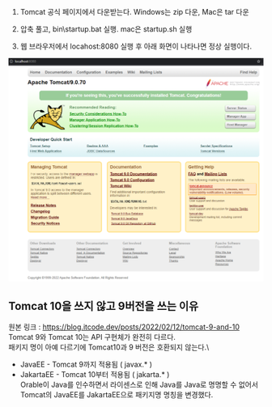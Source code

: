 1. Tomcat 공식 페이지에서 다운받는다. 
Windows는 zip 다운, Mac은 tar 다운

2. 압축 풀고, bin\startup.bat 실행.  mac은 startup.sh 실행

3. 웹 브라우저에서 locahost:8080 실행 후 아래 화면이 나타나면 정상 실행이다.

![datatype](./img/tomcatSuccess.PNG)


## Tomcat 10을 쓰지 않고 9버전을 쓰는 이유
원본 링크 : https://blog.itcode.dev/posts/2022/02/12/tomcat-9-and-10
 \
Tomcat 9와 Tomcat 10는 API 구현체가 완전히 다르다.\
패키지 명이 아예 다르기에 Tomcat10과 9 버전은 호환되지 않는다.\
- JavaEE - Tomcat 9까지 적용됨 ( javax.* )
- JakartaEE - Tomcat 10부터 적용됨 ( jakarta.* )
 \
Orable이 Java를 인수하면서 라이센스로 인해 Java를 Java로 명명할 수 없어서\
Tomcat의 JavaEE를 JakartaEE으로 패키지명 명칭을 변경했다.
